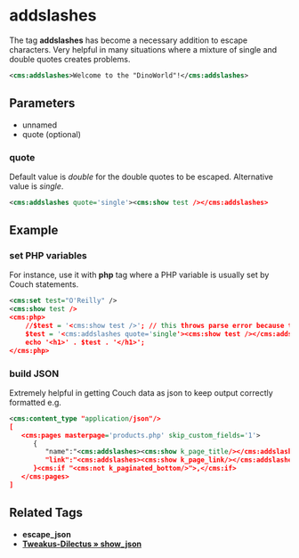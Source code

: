 # addslashes

The tag **addslashes** has become a necessary addition to escape characters. Very helpful in many situations where a mixture of single and double quotes creates problems.

```xml
<cms:addslashes>Welcome to the "DinoWorld"!</cms:addslashes>
```

## Parameters

* unnamed
* quote (optional)

### quote

Default value is *double* for the double quotes to be escaped. Alternative value is *single*.

```xml
<cms:addslashes quote='single'><cms:show test /></cms:addslashes>
```

## Example

### set PHP variables

For instance, use it with **php** tag where a PHP variable is usually set by Couch statements.

```xml
<cms:set test="O'Reilly" />
<cms:show test />
<cms:php>
    //$test = '<cms:show test />'; // this throws parse error because the value being set contains a single-quote (which is also used to surround the statement)
    $test = '<cms:addslashes quote='single'><cms:show test /></cms:addslashes>'; //default is 'double'
    echo '<h1>' . $test . '</h1>';
</cms:php>
```

### build JSON

Extremely helpful in getting Couch data as json to keep output correctly formatted e.g.

```xml
<cms:content_type "application/json"/>
[
   <cms:pages masterpage='products.php' skip_custom_fields='1'>
      {
         "name":"<cms:addslashes><cms:show k_page_title/></cms:addslashes>",
         "link":"<cms:addslashes><cms:show k_page_link/></cms:addslashes>"
      }<cms:if "<cms:not k_paginated_bottom/>">,</cms:if>
   </cms:pages>
]
```

## Related Tags

* **escape_json**
* [**Tweakus-Dilectus &raquo; show_json**](https://github.com/trendoman/Tweakus-Dilectus/tree/main/anton.cms%40ya.ru__tags-new/show_json/)
